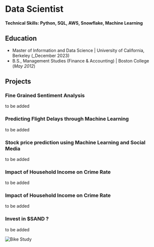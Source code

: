# Data Scientist

#### Technical Skills: Python, SQL, AWS, Snowflake, Machine Learning

## Education
- Master of Information and Data Science	| University of California, Berkeley (_December 2023)	 			        		
- B.S., Management Studies (Finance & Accounting) | Boston College (_May 2012_)

## Projects
### Fine Grained Sentiment Analysis


to be added



### Predicting Flight Delays through Machine Learning


to be added


### Stock price prediction using Machine Learning and Social Media

to be added

### Impact of Household Income on Crime Rate

to be added 

### Impact of Household Income on Crime Rate

to be added 

### Invest in $SAND ?

to be added

![Bike Study](/assets/img/bike_study.jpeg)
